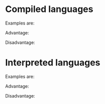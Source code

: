 # Compiled languages
Examples are:

Advantage:

Disadvantage:


# Interpreted languages
Examples are:

Advantage:

Disadvantage:
